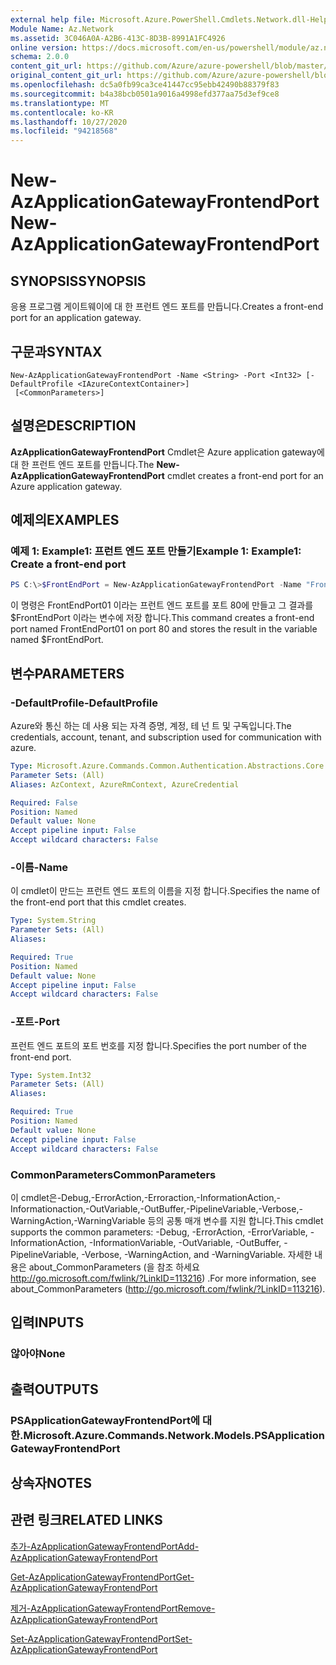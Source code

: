 ```yaml
---
external help file: Microsoft.Azure.PowerShell.Cmdlets.Network.dll-Help.xml
Module Name: Az.Network
ms.assetid: 3C046A0A-A2B6-413C-8D3B-8991A1FC4926
online version: https://docs.microsoft.com/en-us/powershell/module/az.network/new-azapplicationgatewayfrontendport
schema: 2.0.0
content_git_url: https://github.com/Azure/azure-powershell/blob/master/src/Network/Network/help/New-AzApplicationGatewayFrontendPort.md
original_content_git_url: https://github.com/Azure/azure-powershell/blob/master/src/Network/Network/help/New-AzApplicationGatewayFrontendPort.md
ms.openlocfilehash: dc5a0fb99ca3ce41447cc95ebb42490b88379f83
ms.sourcegitcommit: b4a38bcb0501a9016a4998efd377aa75d3ef9ce8
ms.translationtype: MT
ms.contentlocale: ko-KR
ms.lasthandoff: 10/27/2020
ms.locfileid: "94218568"
---
```

# <span data-ttu-id="12de1-101">New-AzApplicationGatewayFrontendPort</span><span class="sxs-lookup"><span data-stu-id="12de1-101">New-AzApplicationGatewayFrontendPort</span></span>

## <span data-ttu-id="12de1-102">SYNOPSIS</span><span class="sxs-lookup"><span data-stu-id="12de1-102">SYNOPSIS</span></span>
<span data-ttu-id="12de1-103">응용 프로그램 게이트웨이에 대 한 프런트 엔드 포트를 만듭니다.</span><span class="sxs-lookup"><span data-stu-id="12de1-103">Creates a front-end port for an application gateway.</span></span>

## <span data-ttu-id="12de1-104">구문과</span><span class="sxs-lookup"><span data-stu-id="12de1-104">SYNTAX</span></span>

```
New-AzApplicationGatewayFrontendPort -Name <String> -Port <Int32> [-DefaultProfile <IAzureContextContainer>]
 [<CommonParameters>]
```

## <span data-ttu-id="12de1-105">설명은</span><span class="sxs-lookup"><span data-stu-id="12de1-105">DESCRIPTION</span></span>
<span data-ttu-id="12de1-106">**AzApplicationGatewayFrontendPort** Cmdlet은 Azure application gateway에 대 한 프런트 엔드 포트를 만듭니다.</span><span class="sxs-lookup"><span data-stu-id="12de1-106">The **New-AzApplicationGatewayFrontendPort** cmdlet creates a front-end port for an Azure application gateway.</span></span>

## <span data-ttu-id="12de1-107">예제의</span><span class="sxs-lookup"><span data-stu-id="12de1-107">EXAMPLES</span></span>

### <span data-ttu-id="12de1-108">예제 1: Example1: 프런트 엔드 포트 만들기</span><span class="sxs-lookup"><span data-stu-id="12de1-108">Example 1: Example1: Create a front-end port</span></span>
```powershell
PS C:\>$FrontEndPort = New-AzApplicationGatewayFrontendPort -Name "FrontEndPort01" -Port 80
```

<span data-ttu-id="12de1-109">이 명령은 FrontEndPort01 이라는 프런트 엔드 포트를 포트 80에 만들고 그 결과를 $FrontEndPort 이라는 변수에 저장 합니다.</span><span class="sxs-lookup"><span data-stu-id="12de1-109">This command creates a front-end port named FrontEndPort01 on port 80 and stores the result in the variable named $FrontEndPort.</span></span>

## <span data-ttu-id="12de1-110">변수</span><span class="sxs-lookup"><span data-stu-id="12de1-110">PARAMETERS</span></span>

### <span data-ttu-id="12de1-111">-DefaultProfile</span><span class="sxs-lookup"><span data-stu-id="12de1-111">-DefaultProfile</span></span>
<span data-ttu-id="12de1-112">Azure와 통신 하는 데 사용 되는 자격 증명, 계정, 테 넌 트 및 구독입니다.</span><span class="sxs-lookup"><span data-stu-id="12de1-112">The credentials, account, tenant, and subscription used for communication with azure.</span></span>

```yaml
Type: Microsoft.Azure.Commands.Common.Authentication.Abstractions.Core.IAzureContextContainer
Parameter Sets: (All)
Aliases: AzContext, AzureRmContext, AzureCredential

Required: False
Position: Named
Default value: None
Accept pipeline input: False
Accept wildcard characters: False
```

### <span data-ttu-id="12de1-113">-이름</span><span class="sxs-lookup"><span data-stu-id="12de1-113">-Name</span></span>
<span data-ttu-id="12de1-114">이 cmdlet이 만드는 프런트 엔드 포트의 이름을 지정 합니다.</span><span class="sxs-lookup"><span data-stu-id="12de1-114">Specifies the name of the front-end port that this cmdlet creates.</span></span>

```yaml
Type: System.String
Parameter Sets: (All)
Aliases:

Required: True
Position: Named
Default value: None
Accept pipeline input: False
Accept wildcard characters: False
```

### <span data-ttu-id="12de1-115">-포트</span><span class="sxs-lookup"><span data-stu-id="12de1-115">-Port</span></span>
<span data-ttu-id="12de1-116">프런트 엔드 포트의 포트 번호를 지정 합니다.</span><span class="sxs-lookup"><span data-stu-id="12de1-116">Specifies the port number of the front-end port.</span></span>

```yaml
Type: System.Int32
Parameter Sets: (All)
Aliases:

Required: True
Position: Named
Default value: None
Accept pipeline input: False
Accept wildcard characters: False
```

### <span data-ttu-id="12de1-117">CommonParameters</span><span class="sxs-lookup"><span data-stu-id="12de1-117">CommonParameters</span></span>
<span data-ttu-id="12de1-118">이 cmdlet은-Debug,-ErrorAction,-Erroraction,-InformationAction,-Informationaction,-OutVariable,-OutBuffer,-PipelineVariable,-Verbose,-WarningAction,-WarningVariable 등의 공통 매개 변수를 지원 합니다.</span><span class="sxs-lookup"><span data-stu-id="12de1-118">This cmdlet supports the common parameters: -Debug, -ErrorAction, -ErrorVariable, -InformationAction, -InformationVariable, -OutVariable, -OutBuffer, -PipelineVariable, -Verbose, -WarningAction, and -WarningVariable.</span></span> <span data-ttu-id="12de1-119">자세한 내용은 about_CommonParameters (을 참조 하세요 http://go.microsoft.com/fwlink/?LinkID=113216) .</span><span class="sxs-lookup"><span data-stu-id="12de1-119">For more information, see about_CommonParameters (http://go.microsoft.com/fwlink/?LinkID=113216).</span></span>

## <span data-ttu-id="12de1-120">입력</span><span class="sxs-lookup"><span data-stu-id="12de1-120">INPUTS</span></span>

### <span data-ttu-id="12de1-121">않아야</span><span class="sxs-lookup"><span data-stu-id="12de1-121">None</span></span>

## <span data-ttu-id="12de1-122">출력</span><span class="sxs-lookup"><span data-stu-id="12de1-122">OUTPUTS</span></span>

### <span data-ttu-id="12de1-123">PSApplicationGatewayFrontendPort에 대 한.</span><span class="sxs-lookup"><span data-stu-id="12de1-123">Microsoft.Azure.Commands.Network.Models.PSApplicationGatewayFrontendPort</span></span>

## <span data-ttu-id="12de1-124">상속자</span><span class="sxs-lookup"><span data-stu-id="12de1-124">NOTES</span></span>

## <span data-ttu-id="12de1-125">관련 링크</span><span class="sxs-lookup"><span data-stu-id="12de1-125">RELATED LINKS</span></span>

[<span data-ttu-id="12de1-126">추가-AzApplicationGatewayFrontendPort</span><span class="sxs-lookup"><span data-stu-id="12de1-126">Add-AzApplicationGatewayFrontendPort</span></span>](./Add-AzApplicationGatewayFrontendPort.md)

[<span data-ttu-id="12de1-127">Get-AzApplicationGatewayFrontendPort</span><span class="sxs-lookup"><span data-stu-id="12de1-127">Get-AzApplicationGatewayFrontendPort</span></span>](./Get-AzApplicationGatewayFrontendPort.md)

[<span data-ttu-id="12de1-128">제거-AzApplicationGatewayFrontendPort</span><span class="sxs-lookup"><span data-stu-id="12de1-128">Remove-AzApplicationGatewayFrontendPort</span></span>](./Remove-AzApplicationGatewayFrontendPort.md)

[<span data-ttu-id="12de1-129">Set-AzApplicationGatewayFrontendPort</span><span class="sxs-lookup"><span data-stu-id="12de1-129">Set-AzApplicationGatewayFrontendPort</span></span>](./Set-AzApplicationGatewayFrontendPort.md)


